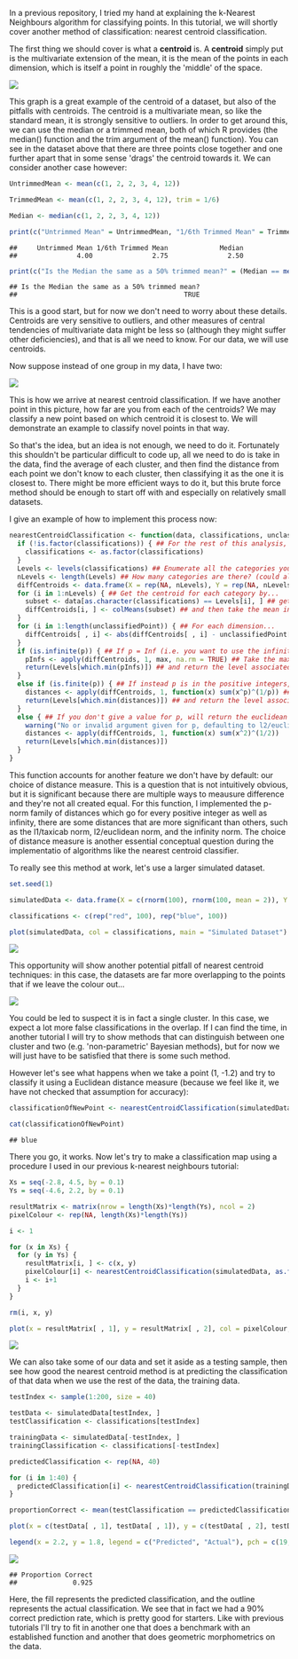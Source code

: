 In a previous repository, I tried my hand at explaining the k-Nearest Neighbours algorithm for classifying points. In this tutorial, we will shortly cover another method of classification: nearest centroid classification.

The first thing we should cover is what a **centroid** is. A **centroid** simply put is the multivariate extension of the mean, it is the mean of the points in each dimension, which is itself a point in roughly the 'middle' of the space.

![](Graphics/nearestCentroidClassifier_files/figure-markdown_github/centroidvis-1.png)

This graph is a great example of the centroid of a dataset, but also of the pitfalls with centroids. The centroid is a multivariate mean, so like the standard mean, it is strongly sensitive to outliers. In order to get around this, we can use the median or a trimmed mean, both of which R provides (the median() function and the trim argument of the mean() function). You can see in the dataset above that there are three points close together and one further apart that in some sense 'drags' the centroid towards it. We can consider another case however:

``` r
UntrimmedMean <- mean(c(1, 2, 2, 3, 4, 12))

TrimmedMean <- mean(c(1, 2, 2, 3, 4, 12), trim = 1/6)

Median <- median(c(1, 2, 2, 3, 4, 12))

print(c("Untrimmed Mean" = UntrimmedMean, "1/6th Trimmed Mean" = TrimmedMean, "Median" = Median))
```

    ##     Untrimmed Mean 1/6th Trimmed Mean             Median 
    ##               4.00               2.75               2.50

``` r
print(c("Is the Median the same as a 50% trimmed mean?" = (Median == mean(c(1, 2, 2, 3, 4, 12), trim = 1/2))))
```

    ## Is the Median the same as a 50% trimmed mean? 
    ##                                          TRUE

This is a good start, but for now we don't need to worry about these details. Centroids are very sensitive to outliers, and other measures of central tendencies of multivariate data might be less so (although they might suffer other deficiencies), and that is all we need to know. For our data, we will use centroids.

Now suppose instead of one group in my data, I have two:

![](Graphics/nearestCentroidClassifier_files/figure-markdown_github/twocluster-1.png)

This is how we arrive at nearest centroid classification. If we have another point in this picture, how far are you from each of the centroids? We may classify a new point based on which centroid it is closest to. We will demonstrate an example to classify novel points in that way.

So that's the idea, but an idea is not enough, we need to do it. Fortunately this shouldn't be particular difficult to code up, all we need to do is take in the data, find the average of each cluster, and then find the distance from each point we don't know to each cluster, then classifying it as the one it is closest to. There might be more efficient ways to do it, but this brute force method should be enough to start off with and especially on relatively small datasets.

I give an example of how to implement this process now:

``` r
nearestCentroidClassification <- function(data, classifications, unclassifiedPoint, p = c(1, 2, Inf)) {
  if (!is.factor(classifications)) { ## For the rest of this analysis, we'll use factors
    classifications <- as.factor(classifications)
  }
  Levels <- levels(classifications) ## Enumerate all the categories you can classify as
  nLevels <- length(Levels) ## How many categories are there? (could also use nlevels)
  diffCentroids <- data.frame(X = rep(NA, nLevels), Y = rep(NA, nLevels)) ## Pre-allocate memory
  for (i in 1:nLevels) { ## Get the centroid for each category by...
    subset <- data[as.character(classifications) == Levels[i], ] ## getting the group associated with a category,
    diffCentroids[i, ] <- colMeans(subset) ## and then take the mean in each dimension.
  }
  for (i in 1:length(unclassifiedPoint)) { ## For each dimension...
    diffCentroids[ , i] <- abs(diffCentroids[ , i] - unclassifiedPoint[i]) ## Find the absolute difference between that dimension of the centroid and that dimension of the unclassified point.
  }
  if (is.infinite(p)) { ## If p = Inf (i.e. you want to use the infinity norm)...
    pInfs <- apply(diffCentroids, 1, max, na.rm = TRUE) ## Take the maximum of the absolute differences for each centroid,
    return(Levels[which.min(pInfs)]) ## and return the level associated with the minimum distance.
  }
  else if (is.finite(p)) { ## If instead p is in the positive integers, 
    distances <- apply(diffCentroids, 1, function(x) sum(x^p)^(1/p)) ## Take the p-norm of the absolute differences with each centroid, 
    return(Levels[which.min(distances)]) ## and return the level associated with the minimum.
  }
  else { ## If you don't give a value for p, will return the euclidean norm.
    warning("No or invalid argument given for p, defaulting to l2/euclidean distances.")
    distances <- apply(diffCentroids, 1, function(x) sum(x^2)^(1/2))
    return(Levels[which.min(distances)])
  }
}
```

This function accounts for another feature we don't have by default: our choice of distance measure. This is a question that is not intuitively obvious, but it is significant because there are multiple ways to meausure difference and they're not all created equal. For this function, I implemented the p-norm family of distances which go for every positive integer as well as infinity, there are some distances that are more significant than others, such as the l1/taxicab norm, l2/euclidean norm, and the infinity norm. The choice of distance measure is another essential conceptual question during the implementatio of algorithms like the nearest centroid classifier.

To really see this method at work, let's use a larger simulated dataset.

``` r
set.seed(1)

simulatedData <- data.frame(X = c(rnorm(100), rnorm(100, mean = 2)), Y = c(rnorm(100), rnorm(100, mean = -2)))

classifications <- c(rep("red", 100), rep("blue", 100))

plot(simulatedData, col = classifications, main = "Simulated Dataset")
```

![](Graphics/nearestCentroidClassifier_files/figure-markdown_github/unnamed-chunk-1-1.png)

This opportunity will show another potential pitfall of nearest centroid techniques: in this case, the datasets are far more overlapping to the points that if we leave the colour out...

![](Graphics/nearestCentroidClassifier_files/figure-markdown_github/unnamed-chunk-2-1.png)

You could be led to suspect it is in fact a single cluster. In this case, we expect a lot more false classifications in the overlap. If I can find the time, in another tutorial I will try to show methods that can distinguish between one cluster and two (e.g. 'non-parametric' Bayesian methods), but for now we will just have to be satisfied that there is some such method.

However let's see what happens when we take a point (1, -1.2) and try to classify it using a Euclidean distance measure (because we feel like it, we have not checked that assumption for accuracy):

``` r
classificationOfNewPoint <- nearestCentroidClassification(simulatedData, as.factor(classifications), unclassifiedPoint = c(1, -1.2), p = 2)

cat(classificationOfNewPoint)
```

    ## blue

There you go, it works. Now let's try to make a classification map using a procedure I used in our previous k-nearest neighbours tutorial:

``` r
Xs = seq(-2.8, 4.5, by = 0.1)
Ys = seq(-4.6, 2.2, by = 0.1)

resultMatrix <- matrix(nrow = length(Xs)*length(Ys), ncol = 2)
pixelColour <- rep(NA, length(Xs)*length(Ys))

i <- 1

for (x in Xs) {
  for (y in Ys) {
    resultMatrix[i, ] <- c(x, y)
    pixelColour[i] <- nearestCentroidClassification(simulatedData, as.factor(classifications), unclassifiedPoint = c(x, y), p = 2)
    i <- i+1
  }
}

rm(i, x, y)

plot(x = resultMatrix[ , 1], y = resultMatrix[ , 2], col = pixelColour, cex = 0.1, xlab = "X", ylab = "Y", main = "Classification Map")
```

![](Graphics/nearestCentroidClassifier_files/figure-markdown_github/unnamed-chunk-3-1.png)

We can also take some of our data and set it aside as a testing sample, then see how good the nearest centroid method is at predicting the classification of that data when we use the rest of the data, the training data.

``` r
testIndex <- sample(1:200, size = 40)

testData <- simulatedData[testIndex, ]
testClassification <- classifications[testIndex]

trainingData <- simulatedData[-testIndex, ]
trainingClassification <- classifications[-testIndex]

predictedClassification <- rep(NA, 40)

for (i in 1:40) {
  predictedClassification[i] <- nearestCentroidClassification(trainingData, as.factor(trainingClassification), unclassifiedPoint = unlist(testData[i, ]), p = 2)
}

proportionCorrect <- mean(testClassification == predictedClassification)

plot(x = c(testData[ , 1], testData[ , 1]), y = c(testData[ , 2], testData[ , 2]), col = c(predictedClassification, testClassification), cex = c(rep(0.5, 40), rep(1, 40)), pch = c(rep(19, 40), rep(1, 40)), xlab = "X", ylab = "Y")

legend(x = 2.2, y = 1.8, legend = c("Predicted", "Actual"), pch = c(19, 1))
```

![](Graphics/nearestCentroidClassifier_files/figure-markdown_github/testtrain-1.png)

    ## Proportion Correct 
    ##              0.925

Here, the fill represents the predicted classification, and the outline represents the actual classification. We see that in fact we had a 90% correct prediction rate, which is pretty good for starters. Like with previous tutorials I'll try to fit in another one that does a benchmark with an established function and another that does geometric morphometrics on the data.
